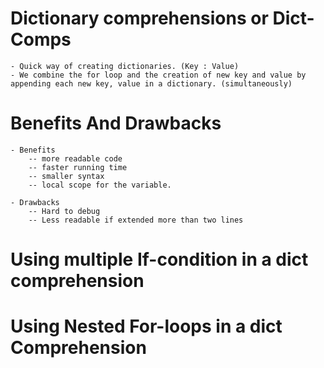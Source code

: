 # Dictionary comprehensions or Dict-Comps
    - Quick way of creating dictionaries. (Key : Value)
    - We combine the for loop and the creation of new key and value by appending each new key, value in a dictionary. (simultaneously)

# Benefits And Drawbacks
    - Benefits
        -- more readable code
        -- faster running time
        -- smaller syntax
        -- local scope for the variable.

    - Drawbacks
        -- Hard to debug
        -- Less readable if extended more than two lines

# Using multiple If-condition in a dict comprehension

# Using Nested For-loops in a dict Comprehension